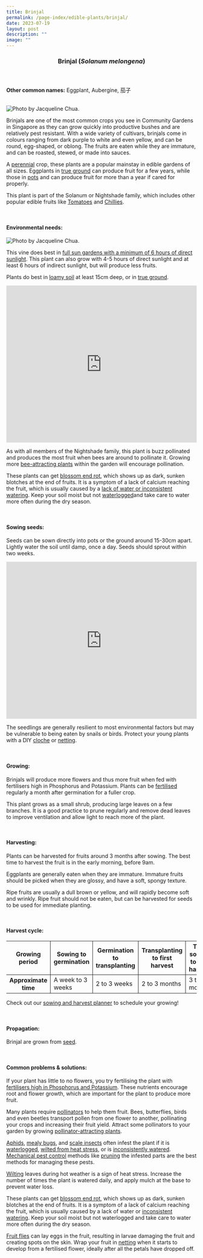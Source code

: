 ```yaml
---
title: Brinjal
permalink: /page-index/edible-plants/brinjal/
date: 2023-07-19
layout: post
description: ""
image: ""
---
```

<header>
	<h3>Brinjal (<em>Solanum melongena</em>)</h3>
</header>
	
<section>
	<p><strong>Other common names:</strong> Eggplant, Aubergine, 茄子</p>
	<br>
</section>

<section>
	<img title="Photo by Jacqueline Chua." src="/images/Plants/Brinjal_JacChua%20(2).jpg">
	<p>Brinjals are one of the most common crops you see in Community Gardens in Singapore as they can grow quickly into productive bushes and are relatively pest resistant. With a wide variety of cultivars, brinjals come in colours ranging from dark purple to white and even yellow, and can be round, egg-shaped, or oblong. The fruits are eaten while they are immature, and can be roasted, stewed, or made into sauces.</p>
	<p>A <a href="/learn-more-about-gardening/glossary/#p">perennial</a> crop, these plants are a popular mainstay in edible gardens of all sizes. Eggplants in <a href="/page-index/horticulture-techniques/true-ground/">true ground</a> can produce fruit for a few years, while those in <a href="/page-index/horticulture-techniques/planting-in-containers/">pots</a> and can produce fruit for more than a year if cared for properly.</p>
	<p>This plant is part of the Solanum or Nightshade family, which includes other popular edible fruits like <a href="/page-index/edible-plants/tomato/">Tomatoes</a> and <a href="/page-index/edible-plants/chilli/">Chillies</a>.</p>
	<br>
</section>

<section>
	<h4>Environmental needs:</h4>
	<img title="Photo by Jacqueline Chua." src="/images/Plants/Brinjal_JacChua%20(1).jpg">
	<p>This vine does best in <a href="/page-index/horticulture-techniques/gauging-light">full sun gardens with a minimum of 6 hours of direct sunlight</a>. This plant can also grow with 4-5 hours of direct sunlight and at least 6 hours of indirect sunlight, but will produce less fruits.</p>
	<p>Plants do best in <a href="/page-index/horticulture-techniques/soil/">loamy soil</a> at least 15cm deep, or in <a href="/page-index/horticulture-techniques/true-ground/">true ground</a>.</p>
	<iframe width="100%" height="415" src="https://www.youtube.com/embed/eGBg_S8yj0U" title="YouTube video player" frameborder="0" allow="accelerometer; autoplay; clipboard-write; encrypted-media; gyroscope; picture-in-picture; web-share" allowfullscreen=""></iframe>	<br>
	<p>As with all members of the Nightshade family, this plant is buzz pollinated and produces the most fruit when bees are around to pollinate it. Growing more <a href="/page-index/glossary/biodiversity-attracting-plants">bee-attracting plants</a> within the garden will encourage pollination. </p>
	<p>These plants can get <a href="/page-index/plant-problems/nutrient-deficiencies/">blossom end rot</a>, which shows up as dark, sunken blotches at the end of fruits. It is a symptom of a lack of calcium reaching the fruit, which is usually caused by a <a href="/page-index/horticulture-techniques/watering/">lack of water or inconsistent watering</a>. Keep your soil moist but not <a href="/page-index/plant-problems/waterlogging/">waterlogged</a>and take care to water more often during the dry season.</p>
	<br>
</section>

<section>
  <h4>Sowing seeds:</h4>
	<p>Seeds can be sown directly into pots or the ground around 15-30cm apart. Lightly water the soil until damp, once a day. Seeds should sprout within two weeks. </p>
		<iframe width="100%" height="415" src="https://www.youtube.com/embed/x7J87wY7U6s" title="YouTube video player" frameborder="0" allow="accelerometer; autoplay; clipboard-write; encrypted-media; gyroscope; picture-in-picture; web-share" allowfullscreen=""></iframe>	<br>
	<p>The seedlings are generally resilient to most environmental factors but may be vulnerable to being eaten by snails or birds. Protect your young plants with a DIY <a href="/page-index/horticulture-techniques/cloches">cloche</a> or <a href="/page-index/hardscapes/netting">netting</a>.</p>
	<br>
</section>

<section>
	<h4>Growing:</h4>
	<p>Brinjals will produce more flowers and thus more fruit when fed with fertilisers high in Phosphorus and Potassium. Plants can be <a href="/page-index/horticulture-techniques/fertilising">fertilised</a> regularly a month after germination for a fuller crop.</p>
	<p>This plant grows as a small shrub, producing large leaves on a few branches. It is a good practice to prune regularly and remove dead leaves to improve ventilation and allow light to reach more of the plant. </p>
	<br>
</section>

<section>
	<h4>Harvesting:</h4>
	<p>Plants can be harvested for fruits around 3 months after sowing. The best time to harvest the fruit is in the early morning, before 9am.</p>
	<p>Eggplants are generally eaten when they are immature. Immature fruits should be picked when they are glossy, and have a soft, spongy texture.</p>
	<p>Ripe fruits are usually a dull brown or yellow, and will rapidly become soft and wrinkly. Ripe fruit should not be eaten, but can be harvested for seeds to be used for immediate planting. </p>
	<br>
</section>

<section>
	<h4>Harvest cycle:</h4>
	<table>
		<thead>
			<tr>
				<th style="border-bottom:0px; border-right:solid 1px;">Growing period</th>
				<th style="border-bottom:0px; border-right:solid 1px;">Sowing to germination</th>
				<th style="border-bottom:0px; border-right:solid 1px;">Germination to transplanting</th>
				<th style="border-bottom:0px; border-right:solid 1px;">Transplanting to first harvest</th>
				<th style="border-bottom:0px; border-left:solid 1px;">Total sowing to first harvest</th>
			</tr>
		</thead>
		<tbody>
			<tr>
				<th style="border-right:solid 1px;">Approximate time</th>
				<td style="border-right:solid 1px;">A week to 3 weeks</td>
				<td style="border-right:solid 1px;">2 to 3 weeks</td>
				<td style="border-right:solid 1px;">2 to 3 months</td>
				<td style="border-left:solid 1px;">3 to 4 months</td>
			</tr>
		</tbody>
	</table>
	<p>Check out our&nbsp;<a href="/digital-tools/sowing-planner/">sowing and harvest planner</a>&nbsp;to schedule your growing! </p>
<br>
</section>

<section>
	<h4>Propagation:</h4>
	<p>Brinjal are grown from <a href="/page-index/horticulture-techniques/propagating-by-seed">seed</a>.</p>
	<br>
</section>

<section>
	<h4>Common problems &amp; solutions:</h4>
	<p>If your plant has little to no flowers, you try fertilising the plant with <a href="/page-index/horticulture-techniques/fertilising/">fertilisers high in Phosphorus and Potassium</a>. These nutrients encourage root and flower growth, which are important for the plant to produce more fruit.</p>
<p>Many plants require <a href="/page-index/biodiversity/pollinators/">pollinators</a> to help them fruit. Bees, butterflies, birds and even beetles transport pollen from one flower to another, pollinating your crops and increasing their fruit yield. Attract some pollinators to your garden by growing <a href="/page-index/glossary/biodiversity-attracting-plants/">pollinator-attracting plants</a>.</p>
<p><a href="/page-index/pests/ahpids">Aphids</a>, <a href="/page-index/pests/mealy-bugs">mealy bugs</a>, and <a href="/page-index/pests/scale-insects/">scale insects</a> often infest the plant if it is <a href="/page-index/plant-problems/waterlogging/">waterlogged</a>, <a href="/page-index/plant-problems/wilting/">wilted from heat stress</a>, or is <a href="/page-index/horticulture-techniques/watering/">inconsistently watered</a>. <a href="/horticulture-techniques/pest-control/">Mechanical pest control</a> methods like <a href="/page-index/horticulture-techniques/pruning/">pruning</a> the infested parts are the best methods for managing these pests.</p><p><a href="/page-index/plant-problems/wilting">Wilting</a> leaves during hot weather is a sign of heat stress. Increase the number of times the plant is watered daily, and apply mulch at the base to prevent water loss. </p>
	<p>These plants can get <a href="/page-index/plant-problems/nutrient-deficiencies/">blossom end rot</a>, which shows up as dark, sunken blotches at the end of fruits. It is a symptom of a lack of calcium reaching the fruit, which is usually caused by a lack of water or <a href="/page-index/horticulture-techniques/watering/">inconsistent watering</a>. Keep your soil moist but not waterlogged and take care to water more often during the dry season.</p>
	<p><a href="/page-index/pests/oriental-fruit-flies/">Fruit flies</a> can lay eggs in the fruit, resulting in larvae damaging the fruit and creating spots on the skin. Wrap your fruit in <a href="/page-index/hardscapes/netting/">netting</a> when it starts to develop from a fertilised flower, ideally after all the petals have dropped off. </p>
	<br>
</section>